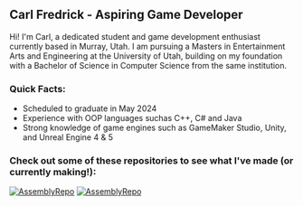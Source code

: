 ## Carl Fredrick - Aspiring Game Developer
Hi! I'm Carl, a dedicated student and game development enthusiast currently based in Murray, Utah. I am pursuing a Masters in Entertainment Arts and Engineering at the University of Utah, building on my foundation with a Bachelor of Science in Computer Science from the same institution.

### Quick Facts:
- Scheduled to graduate in May 2024
- Experience with OOP languages suchas C++, C# and Java
- Strong knowledge of game engines such as GameMaker Studio, Unity, and Unreal Engine 4 & 5

### Check out some of these repositories to see what I've made (or currently making!):
[![AssemblyRepo](https://github-readme-stats.vercel.app/api/pin/?username=Fredrick117&repo=Assembly_Unity)](https://github.com/Fredrick117/Assembly_Unity)
[![AssemblyRepo](https://github-readme-stats.vercel.app/api/pin/?username=Fredrick117&repo=Sandworm)](https://github.com/Fredrick117/Sandworm)

